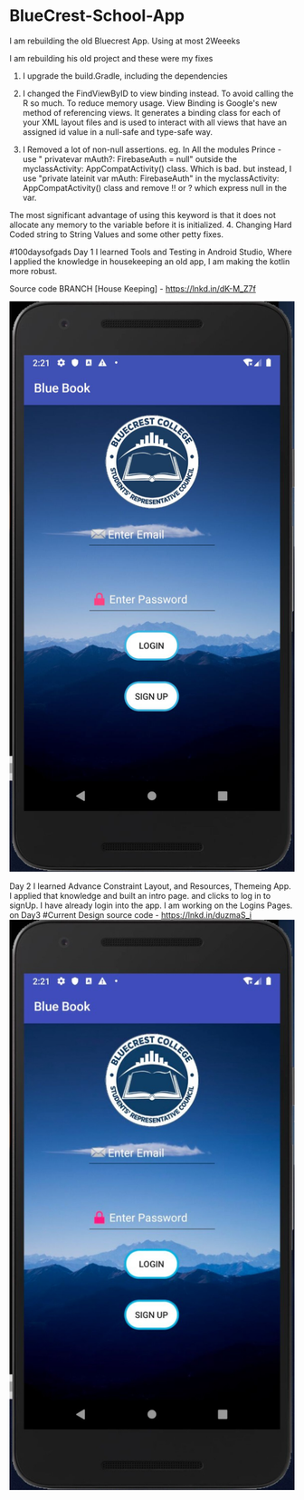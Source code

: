 # BlueCrest-School-App

I am rebuilding the old Bluecrest App. 
Using at most 2Weeeks

I am rebuilding his old project and these were my fixes
1. I upgrade the build.Gradle, including the dependencies

2. I changed the FindViewByID to view binding instead. To avoid calling the R so much. To reduce memory usage.
View Binding is Google's new method of referencing views. It generates a binding class for each of your XML layout files and is used to interact with all views that have an assigned id value in a null-safe and type-safe way.

3. I Removed a lot of non-null assertions. eg. In All the modules Prince - use " privatevar mAuth?: FirebaseAuth = null" outside the myclassActivity: AppCompatActivity() class. Which is bad. but instead, I use
"private lateinit var mAuth: FirebaseAuth" in the myclassActivity: AppCompatActivity() class and remove !! or ? which express null in the var.

The most significant advantage of using this keyword is that it does not allocate any memory to the variable before it is initialized.
4. Changing Hard Coded string to String Values and some other petty fixes.

#100daysofgads Day 1
I learned Tools and Testing in Android Studio, Where I applied the knowledge in housekeeping an old app, I am making the kotlin more robust.

Source code BRANCH [House Keeping] - https://lnkd.in/dK-M_Z7f

![](https://github.com/BraKoose/BlueCrest-School-App/blob/master/bluecrest.jpeg)

Day 2
I learned Advance Constraint Layout, and Resources, Themeing App. I applied that knowledge and built an intro page. and clicks to log in to signUp. I have already login into the app.
I am working on the Logins Pages. on Day3
#Current Design 
source code - https://lnkd.in/duzmaS_i
![](https://github.com/BraKoose/BlueCrest-School-App/blob/master/bluecrest.jpg)



